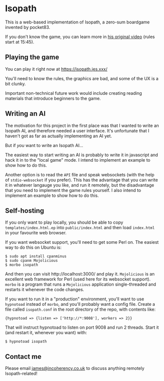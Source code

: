 # Isopath

This is a web-based implementation of Isopath, a zero-sum boardgame invented by pocket83.

If you don't know the game, you can learn more in [his original video](https://www.youtube.com/watch?v=Wz6q03b8R6U&t=15m45s) (rules start at 15:45).

## Playing the game

You can play it right now at https://isopath.jes.xxx/

You'll need to know the rules, the graphics are bad, and some of the UX is a bit clunky.

Important non-technical future work would include creating reading materials that introduce beginners to the game.

## Writing an AI

The motivation for this project in the first place was that I wanted to write an Isopath AI, and therefore needed a user
interface. It's unfortunate that I haven't got as far as actually implementing an AI yet.

But if *you* want to write an Isopath AI...

The easiest way to start writing an AI is probably to write it in javascript and hack it in to the "local game" mode.
I intend to implement an example to show how to do this.

Another option is to read the `API` file and speak websockets (with the help of `stdio-websocket` if you prefer). This
has the advantage that you can write it in whatever langauge you like, and run it remotely, but the disadvantage that you
need to implement the game rules yourself. I also intend to implement an example to show how to do this.

## Self-hosting

If you only want to play locally, you should be able to copy `templates/index.html.ep` into `public/index.html` and then load
`index.html` in your favourite web browser.

If you want websocket support, you'll need to get some Perl on. The easiest way to do this on Ubuntu is:

    $ sudo apt install cpanminus
    $ sudo cpanm Mojolicious
    $ morbo isopath

And then you can visit http://localhost:3000/ and play it. `Mojolicious` is an excellent web framework for Perl (used here for
its websocket support). `morbo` is a program that runs a `Mojolicious` application single-threaded and restarts it whenever
the code changes.

If you want to run it in a "production" environment, you'll want to use `hypnotoad` instead of `morbo`, and you'll probably
want a config file. Create a file called `isopath.conf` in the root directory of the repo, with contents like:

    {hypnotoad => {listen => ['http://*:9008'], workers => 2}}

That will instruct hypnotoad to listen on port 9008 and run 2 threads. Start it (and restart it, whenever you want) with:

    $ hypnotoad isopath

## Contact me

Please email james@incoherency.co.uk to discuss anything remotely Isopath-related!
